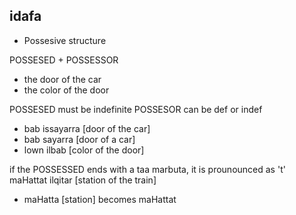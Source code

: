 ## idafa
- Possesive structure

POSSESED + POSSESSOR
- the door of the car
- the color of the door

POSSESED must be indefinite
POSSESOR can be def or indef

- bab issayarra [door of the car]
- bab sayarra [door of a car]
- lown ilbab [color of the door]

if the POSSESSED ends with a taa marbuta, it is prounounced as 't'
maHattat ilqitar [station of the train]
- maHatta [station] becomes maHattat
